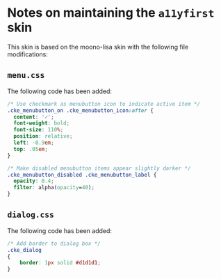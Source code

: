 # Notes on maintaining the `a11yfirst` skin

This skin is based on the moono-lisa skin with the following file modifications:

## `menu.css`

The following code has been added:

```css
/* Use checkmark as menubutton icon to indicate active item */
.cke_menubutton_on .cke_menubutton_icon:after {
  content: '✓';
  font-weight: bold;
  font-size: 110%;
  position: relative;
  left: -0.9em;
  top: .05em;
}

/* Make disabled menubutton items appear slightly darker */
.cke_menubutton_disabled .cke_menubutton_label {
  opacity: 0.4;
  filter: alpha(opacity=40);
}
```

## `dialog.css`

The following code has been added:

```css
/* Add border to dialog box */
.cke_dialog
{
    border: 1px solid #d1d1d1;
}
```
